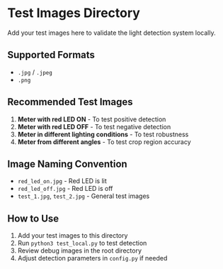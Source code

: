 # Test Images Directory

Add your test images here to validate the light detection system locally.

## Supported Formats
- `.jpg` / `.jpeg`
- `.png`

## Recommended Test Images
1. **Meter with red LED ON** - To test positive detection
2. **Meter with red LED OFF** - To test negative detection
3. **Meter in different lighting conditions** - To test robustness
4. **Meter from different angles** - To test crop region accuracy

## Image Naming Convention
- `red_led_on.jpg` - Red LED is lit
- `red_led_off.jpg` - Red LED is off
- `test_1.jpg`, `test_2.jpg` - General test images

## How to Use
1. Add your test images to this directory
2. Run `python3 test_local.py` to test detection
3. Review debug images in the root directory
4. Adjust detection parameters in `config.py` if needed 